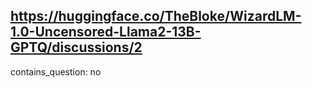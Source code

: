 ## https://huggingface.co/TheBloke/WizardLM-1.0-Uncensored-Llama2-13B-GPTQ/discussions/2

contains_question: no